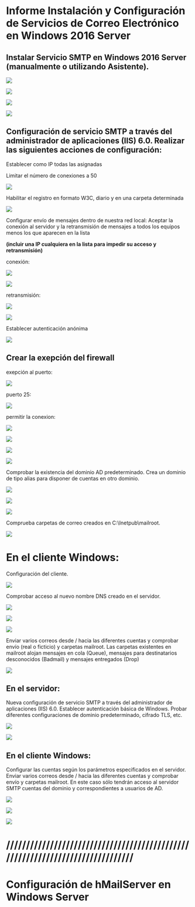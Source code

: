 # Informe Instalación y Configuración de Servicios de Correo Electrónico en Windows 2016 Server

## Instalar Servicio SMTP en Windows 2016 Server (manualmente o utilizando Asistente).

![](imagen/1.PNG)

![](imagen/2.PNG)

![](imagen/4.PNG)

![](imagen/5.PNG)

## Configuración de servicio SMTP a través del administrador de aplicaciones (IIS) 6.0. Realizar las siguientes acciones de configuración:

Establecer como IP todas las asignadas

Limitar el número de conexiones a 50

![](imagen/6.PNG)

Habilitar el registro en formato W3C, diario y en una carpeta determinada

![](imagen/6.0.PNG)

Configurar envío de mensajes dentro de nuestra red local: Aceptar la conexión al servidor y la retransmisión de mensajes a todos los equipos menos los que aparecen en la lista

**(incluir una IP cualquiera en la lista para impedir su acceso y retransmisión)**

conexión:

![](imagen/7.PNG)

![](imagen/8.PNG)

retransmisión:

![](imagen/10.PNG)

![](imagen/11.PNG)

Establecer autenticación anónima

![](imagen/12.1.PNG)


## Crear la exepción del firewall

exepción al puerto:

![](imagen/13.PNG)

puerto 25:

![](imagen/14.PNG)

permitir la conexion:

![](imagen/15.PNG)

![](imagen/16.PNG)

![](imagen/17.PNG)

![](imagen/18.PNG)

Comprobar la existencia del dominio AD predeterminado. Crea un dominio de tipo alias para disponer de cuentas en otro dominio.

![](imagen/19.PNG)

![](imagen/20.PNG)

![](imagen/21.PNG)

Comprueba carpetas de correo creados en C:\Inetpub\mailroot.

![](imagen/22.PNG)

# En el cliente Windows:

Configuración del cliente.

![](imagen/9.PNG)

Comprobar acceso al nuevo nombre DNS creado en el servidor.

![](imagen/23.PNG)

![](imagen/24.PNG)

![](imagen/29.PNG)


Enviar varios correos desde / hacia las diferentes cuentas y comprobar envío (real o ficticio) y carpetas mailroot. Las carpetas existentes en mailroot alojan mensajes en cola (Queue), mensajes para destinatarios desconocidos (Badmail) y mensajes entregados (Drop)

![](imagen/33.PNG)

## En el servidor:
Nueva configuración de servicio SMTP a través del administrador de aplicaciones (IIS) 6.0. Establecer autenticación básica de Windows. Probar diferentes configuraciones de dominio predeterminado, cifrado TLS, etc.

![](imagen/40.PNG)

![](imagen/41.PNG)


## En el cliente Windows:
Configurar las cuentas según los parámetros especificados en el servidor. Enviar varios correos desde / hacia las diferentes cuentas y comprobar envío y carpetas mailroot. En este caso sólo tendrán acceso al servidor SMTP cuentas del dominio y correspondientes a usuarios de AD.

![](imagen/31.1.PNG)

![](imagen/31.PNG)

![](imagen/32.PNG)

# //////////////////////////////////////////////////////////////////////////////


# Configuración de hMailServer en Windows Server
